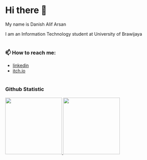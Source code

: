 # Hi there 👋

My name is Danish Alif Arsan

I am an Information Technology student at University of Brawijaya
<br><br>

### 📫 How to reach me:
- [linkedin](www.linkedin.com/in/danish-alif-arsan)
- [itch.io](https://danishaa.itch.io)
<br><br>

### Github Statistic
<p align="left">
<a href="https://github.com/DanishAlifArsan">
  <img height="180em" src="https://github-readme-stats-eight-theta.vercel.app/api?username=DanishAlifArsan&show_icons=true&theme=algolia&include_all_commits=true&count_private=true"/>
  <img height="180em" src="https://github-readme-stats-eight-theta.vercel.app/api/top-langs/?username=DanishAlifArsan&layout=compact&langs_count=8&theme=algolia"/>
</a>
</p>

<!--
**DanishAlifArsan/DanishAlifArsan** is a ✨ _special_ ✨ repository because its `README.md` (this file) appears on your GitHub profile.

Here are some ideas to get you started:

- 🔭 I’m currently working on ...
- 🌱 I’m currently learning ...
- 👯 I’m looking to collaborate on ...
- 🤔 I’m looking for help with ...
- 💬 Ask me about ...
- 📫 How to reach me: ...
- 😄 Pronouns: ...
- ⚡ Fun fact: ...
-->
